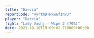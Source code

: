 ```yaml
---
title: "Darcia"
reportCode: "4yrtmDTNkwGfznvJ"
player: "Darcia"
fight: "Lady Vashj - Wipe 2 (70%)"
date: 2021-10-10T19:09:02.718000+00:00
---
```

